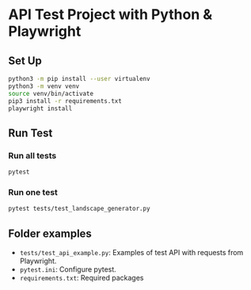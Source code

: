 # API Test Project with Python & Playwright

## Set Up

```bash
python3 -m pip install --user virtualenv
python3 -m venv venv
source venv/bin/activate
pip3 install -r requirements.txt
playwright install
```

## Run Test

### Run all tests
```bash
pytest
```

### Run one test
```bash
pytest tests/test_landscape_generator.py
```

## Folder examples

- `tests/test_api_example.py`: Examples of test API with requests from Playwright.
- `pytest.ini`: Configure pytest.
- `requirements.txt`: Required packages
